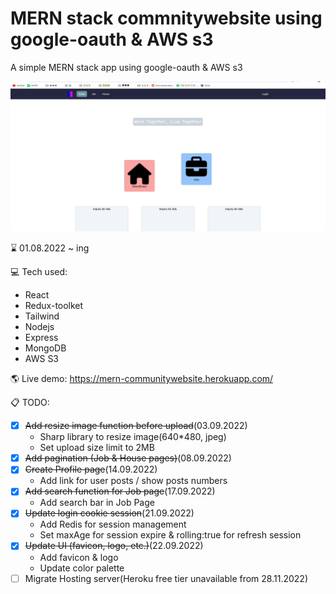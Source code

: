 <!-- prettier-ignore-start -->

# MERN stack commnitywebsite using google-oauth & AWS s3

A simple MERN stack app using google-oauth & AWS s3

![Communitywebsite MERN stack using AWS s3](client/public/mern-community.gif)

⌛️ 01.08.2022 ~ ing

💻 Tech used:

- React
- Redux-toolket
- Tailwind
- Nodejs
- Express
- MongoDB
- AWS S3

🌎 Live demo: https://mern-communitywebsite.herokuapp.com/

📋 TODO:

- [x] ~~Add resize image function before upload~~(03.09.2022)
  - Sharp library to resize image(640\*480, jpeg)
  - Set upload size limit to 2MB
- [x] ~~Add pagination (Job & House pages)~~(08.09.2022)
- [x] ~~Create Profile page~~(14.09.2022)
  - Add link for user posts / show posts numbers
- [x] ~~Add search function for Job page~~(17.09.2022)
  - Add search bar in Job Page
- [x] ~~Update login cookie session~~(21.09.2022)
  - Add Redis for session management
  - Set maxAge for session expire & rolling:true for refresh session
- [x] ~~Update UI (favicon, logo, etc.)~~(22.09.2022)
  - Add favicon & logo
  - Update color palette
- [ ] Migrate Hosting server(Heroku free tier unavailable from 28.11.2022)
<!-- prettier-ignore-end -->
